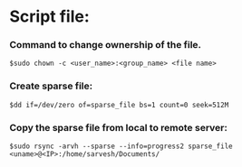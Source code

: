 # Script file:
### Command to change ownership of the file.
```
$sudo chown -c <user_name>:<group_name> <file name>
```
### Create sparse file:
```
$dd if=/dev/zero of=sparse_file bs=1 count=0 seek=512M
``` 
### Copy the sparse file from local to remote server:
```
$sudo rsync -arvh --sparse --info=progress2 sparse_file <uname>@<IP>:/home/sarvesh/Documents/
```
